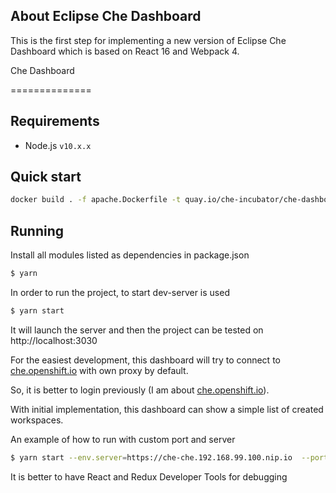 ## About Eclipse Che Dashboard

This is the first step for implementing a new version of  Eclipse Che Dashboard which is based on  React 16 and Webpack 4.


Che Dashboard

==============

## Requirements

- Node.js `v10.x.x`

## Quick start

```sh
docker build . -f apache.Dockerfile -t quay.io/che-incubator/che-dashboard-next:next
```

## Running

Install all modules listed as dependencies in package.json
```sh
$ yarn
```

In order to run the project, to start dev-server is used

```sh
$ yarn start
```

It will launch the server and then the project can be tested on http://localhost:3030


For the easiest development, this dashboard will try to connect to [che.openshift.io](https://che.openshift.io) with own proxy by default.

So, it is better to login previously (I am about [che.openshift.io](https://che.openshift.io)).


With initial implementation, this dashboard can show a simple list of created workspaces.

An example of how to run with custom port and  server

```sh
$ yarn start --env.server=https://che-che.192.168.99.100.nip.io  --port=3333
```
It is better to have React and Redux Developer Tools for debugging

